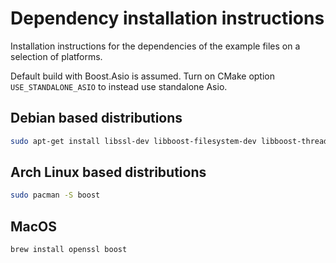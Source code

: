 # Dependency installation instructions

Installation instructions for the dependencies of the example files on a selection of platforms.

Default build with Boost.Asio is assumed. Turn on CMake option `USE_STANDALONE_ASIO` to instead use standalone Asio.

## Debian based distributions

```sh
sudo apt-get install libssl-dev libboost-filesystem-dev libboost-thread-dev
```

## Arch Linux based distributions

```sh
sudo pacman -S boost
```

## MacOS

```sh
brew install openssl boost
```
